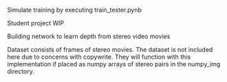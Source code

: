 Simulate training by executing train_tester.pynb

Student project WIP

Building network to learn depth from stereo video movies

Dataset consists of frames of stereo movies. The dataset is not included here due to concerns with copywrite. They will function with this implementation if placed as numpy arrays of stereo pairs in the numpy_img directory.
